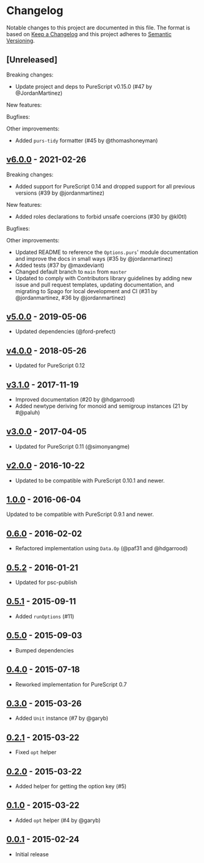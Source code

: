 # Changelog

Notable changes to this project are documented in this file. The format is based on [Keep a Changelog](https://keepachangelog.com/en/1.0.0/) and this project adheres to [Semantic Versioning](https://semver.org/spec/v2.0.0.html).

## [Unreleased]

Breaking changes:
- Update project and deps to PureScript v0.15.0 (#47 by @JordanMartinez)

New features:

Bugfixes:

Other improvements:
- Added `purs-tidy` formatter (#45 by @thomashoneyman)

## [v6.0.0](https://github.com/purescript-contrib/purescript-options/releases/tag/v6.0.0) - 2021-02-26

Breaking changes:
- Added support for PureScript 0.14 and dropped support for all previous versions (#39 by @jordanmartinez)

New features:
- Added roles declarations to forbid unsafe coercions (#30 by @kl0tl)

Bugfixes:

Other improvements:
- Updated README to reference the `Options.purs`' module documentation and improve the docs in small ways (#35 by @jordanmartinez)
- Added tests (#37 by @maxdeviant)
- Changed default branch to `main` from `master`
- Updated to comply with Contributors library guidelines by adding new issue and pull request templates, updating documentation, and migrating to Spago for local development and CI (#31 by @jordanmartinez, #36 by @jordanmartinez)

## [v5.0.0](https://github.com/purescript-contrib/purescript-options/releases/tag/v5.0.0) - 2019-05-06

- Updated dependencies (@ford-prefect)

## [v4.0.0](https://github.com/purescript-contrib/purescript-options/releases/tag/v4.0.0) - 2018-05-26

- Updated for PureScript 0.12

## [v3.1.0](https://github.com/purescript-contrib/purescript-options/releases/tag/v3.1.0) - 2017-11-19

- Improved documentation (#20 by @hdgarrood)
- Added newtype deriving for monoid and semigroup instances (21 by #@paluh)

## [v3.0.0](https://github.com/purescript-contrib/purescript-options/releases/tag/v3.0.0) - 2017-04-05

- Updated for PureScript 0.11 (@simonyangme)

## [v2.0.0](https://github.com/purescript-contrib/purescript-options/releases/tag/v2.0.0) - 2016-10-22

- Updated to be compatible with PureScript 0.10.1 and newer.

## [1.0.0](https://github.com/purescript-contrib/purescript-options/releases/tag/1.0.0) - 2016-06-04

Updated to be compatible with PureScript 0.9.1 and newer.

## [0.6.0](https://github.com/purescript-contrib/purescript-options/releases/tag/0.6.0) - 2016-02-02

- Refactored implementation using `Data.Op` (@paf31 and @hdgarrood)

## [0.5.2](https://github.com/purescript-contrib/purescript-options/releases/tag/0.5.2) - 2016-01-21

- Updated for psc-publish

## [0.5.1](https://github.com/purescript-contrib/purescript-options/releases/tag/0.5.1) - 2015-09-11

- Added `runOptions` (#11)

## [0.5.0](https://github.com/purescript-contrib/purescript-options/releases/tag/0.5.0) - 2015-09-03

- Bumped dependencies

## [0.4.0](https://github.com/purescript-contrib/purescript-options/releases/tag/0.4.0) - 2015-07-18

- Reworked implementation for PureScript 0.7

## [0.3.0](https://github.com/purescript-contrib/purescript-options/releases/tag/0.3.0) - 2015-03-26

- Added `Unit` instance (#7 by @garyb)

## [0.2.1](https://github.com/purescript-contrib/purescript-options/releases/tag/0.2.1) - 2015-03-22

- Fixed `opt` helper

## [0.2.0](https://github.com/purescript-contrib/purescript-options/releases/tag/0.2.0) - 2015-03-22

- Added helper for getting the option key (#5)

## [0.1.0](https://github.com/purescript-contrib/purescript-options/releases/tag/0.1.0) - 2015-03-22

- Added `opt` helper (#4 by @garyb)

## [0.0.1](https://github.com/purescript-contrib/purescript-options/releases/tag/0.0.1) - 2015-02-24

- Initial release
